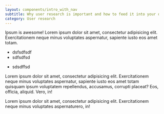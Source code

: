 ```yaml
---
layout: components/intro_with_nav
subtitle: Why user research is important and how to feed it into your delivery
category: User research
---
```


Ipsum is awesome! Lorem ipsum dolor sit amet, consectetur adipisicing elit. Exercitationem neque minus voluptates aspernatur, sapiente iusto eos amet totam.

* dsfsdfsdf
* sdfsdfsd
- sdsdffsd

Lorem ipsum dolor sit amet, consectetur adipisicing elit. Exercitationem neque minus voluptates aspernatur, sapiente iusto eos amet totam quisquam ipsum
voluptatem repellendus, accusamus, corrupti placeat? Eos, officia, aliquid. Vero, in!

Lorem ipsum dolor sit amet, consectetur adipisicing elit. Exercitationem neque minus voluptates aspernaturero, in!
